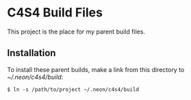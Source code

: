 C4S4 Build Files
================

This project is the place for my parent build files.

Installation
------------

To install these parent builds, make a link from this directory to 
*~/.neon/c4s4/build*:

```
$ ln -s /path/to/project ~/.neon/c4s4/build
```
